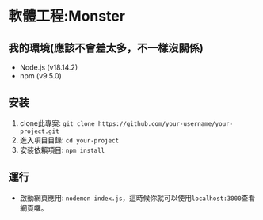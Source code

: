 # 軟體工程:Monster



## 我的環境(應該不會差太多，不一樣沒關係)

- Node.js (v18.14.2)
- npm (v9.5.0)

## 安装

1. clone此專案: `git clone https://github.com/your-username/your-project.git`
2. 進入項目目錄: `cd your-project`
3. 安装依賴項目: `npm install`

## 運行

- 啟動網頁應用: `nodemon index.js`，這時候你就可以使用`localhost:3000`查看網頁囉。


